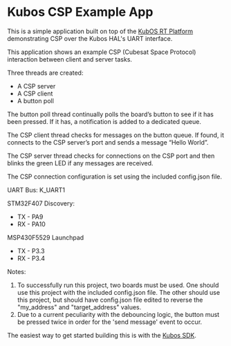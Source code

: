 # Kubos CSP Example App

This is a simple application built on top of the [KubOS RT Platform](https://github.com/kubostech/KubOS-rt) demonstrating CSP over the Kubos HAL's UART interface.

This application shows an example CSP (Cubesat Space Protocol) interaction between client and server tasks.

Three threads are created:
  - A CSP server
  - A CSP client
  - A button poll

The button poll thread continually polls the board’s button to see if it has been pressed. If it has, a notification is added to a dedicated queue.

The CSP client thread checks for messages on the button queue. If found, it connects to the CSP server’s port and sends a message “Hello World”.

The CSP server thread checks for connections on the CSP port and then blinks the green LED if any messages are received.

The CSP connection configuration is set using the included config.json file.

UART Bus: K_UART1

STM32F407 Discovery:
  - TX - PA9
  - RX - PA10

MSP430F5529 Launchpad
  - TX - P3.3
  - RX - P3.4

Notes:
1.  To successfully run this project, two boards must be used. One should use this project with the included config.json file.
    The other should use this project, but should have config.json file edited to reverse the "my_address" and "target_address" values.
2.  Due to a current peculiarity with the debouncing logic, the button must be pressed twice in order for the 'send message' event to occur.

The easiest way to get started building this is with the [Kubos SDK](http://docs.kubos.co/latest/md_docs_kubos-sdk.html).
